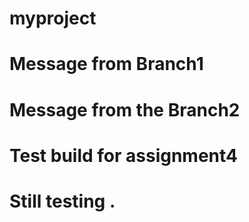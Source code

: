 # myproject
# Message from Branch1
# Message from  the Branch2
# Test build for assignment4
# Still testing .
